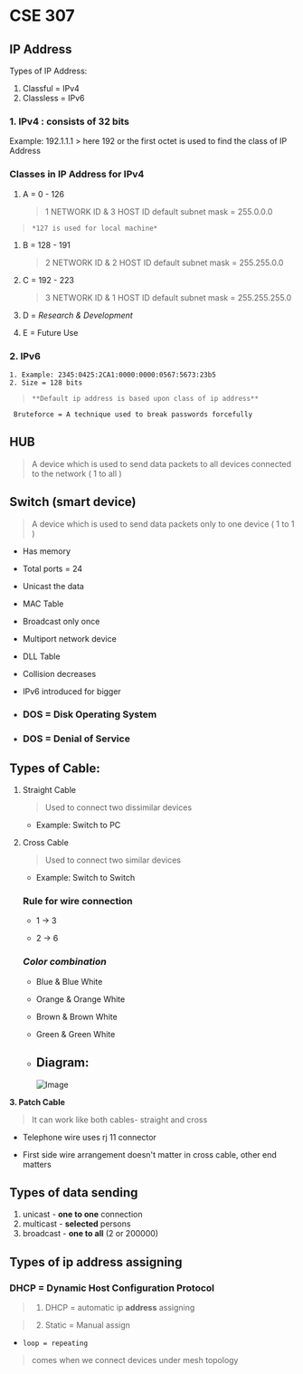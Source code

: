 # **CSE 307**

## IP Address

Types of IP Address:

1. Classful = IPv4
2. Classless = IPv6

### 1. IPv4 : consists of 32 bits

Example: 192.1.1.1 > here 192 or the first octet is used to find the class of IP Address

### **Classes in IP Address for IPv4**

1. A = 0 - 126

    > 1 NETWORK ID & 3 HOST ID
    > default subnet mask = 255.0.0.0

> `*127 is used for local machine*`

1. B = 128 - 191

    > 2 NETWORK ID & 2 HOST ID
    > default subnet mask = 255.255.0.0

2. C = 192 - 223

    > 3 NETWORK ID & 1 HOST ID
    > default subnet mask = 255.255.255.0

3. D = _Research & Development_
4. E = Future Use

### 2. IPv6

    1. Example: 2345:0425:2CA1:0000:0000:0567:5673:23b5
    2. Size = 128 bits

> `**Default ip address is based upon class of ip address**`

` Bruteforce = A technique used to break passwords forcefully`

## HUB

> A device which is used to send data packets to all devices connected to the network ( 1 to all )

## Switch (smart device)

> A device which is used to send data packets only to one device ( 1 to 1 )

-   Has memory
-   Total ports = 24
-   Unicast the data
-   MAC Table
-   Broadcast only once
-   Multiport network device
-   DLL Table
-   Collision decreases
-   IPv6 introduced for bigger

-   ### DOS = Disk Operating System
-   ### DOS = Denial of Service

## Types of Cable:

1.  Straight Cable
    > Used to connect two dissimilar devices
    -   Example: Switch to PC
2.  Cross Cable

    > Used to connect two similar devices

    -   Example: Switch to Switch

    ### **Rule for wire connection**

    -   1 -> 3

    -   2 -> 6

    ### _Color combination_

    -   Blue & Blue White

    -   Orange & Orange White

    -   Brown & Brown White

    -   Green & Green White

    *   ## Diagram: <br>
        ![Image](https://media.fs.com/images/community/upload/wangEditor/201911/06/_1573024232_I7qO4uoRQQ.jpg)

**3. Patch Cable**

> It can work like both cables- straight and cross

-   Telephone wire uses rj 11 connector

-   First side wire arrangement doesn't matter in cross cable, other end matters

## Types of data sending

1. unicast - **one to one** connection
2. multicast - **selected** persons
3. broadcast - **one to all** (2 or 200000)

## Types of ip address assigning

### DHCP = Dynamic Host Configuration Protocol

> 1. DHCP = automatic ip **address** assigning

> 2. Static = Manual assign

-   `loop = repeating`

> comes when we connect devices under mesh topology
